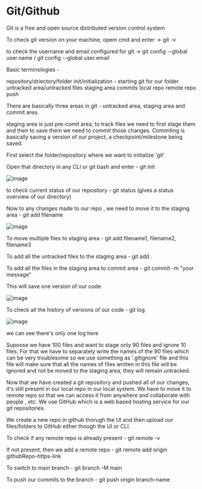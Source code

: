 # Git/Github

Git is a free and open source distributed version control system

To check git version on your machine, opem cmd and enter ->   git -v

to check the username and email configured for git -> git  config --global user.name  /  git config --global  user.email

Basic terminologies -

repository/driectory/folder
init/initialization - starting git for our folder
untracked area/untracked files
staging area
commits
local repo
remote repo
push

There are basically three areas in git - untracked area, staging area and commit area.

staging area is just pre-comit area, to track files we need to first stage them and then to save them we need to commit those changes.
Commiting is basically saving a version of our project, a checkpoint/milestone being saved. 

First select the folder/repository where we want to initialize 'git'

Open that directory in any CLI or git bash and enter - git init

![image](https://github.com/Sanketsingh77/vette/assets/35081012/34f1790f-6b6e-4de7-ac2d-48469f84046b)

to check current status of our repository - git status (gives a status overview of our directory)

Now to any changes made to our repo , we need to move it to the staging area - git add filename

![image](https://github.com/Sanketsingh77/vette/assets/35081012/14a699db-50a5-4831-b5a4-e5494a470585)

To move multiple files to staging area - git add filename1, filename2, filename3

To add all the untracked files to the staging area - git add .

To add all the files in the staging area to commit area - git commit -m "your message"

This will save one version of our code.

![image](https://github.com/Sanketsingh77/vette/assets/35081012/f1223e56-cc80-4451-b8a0-e55911466c52)

To check all the history of versions of our code - git log


![image](https://github.com/Sanketsingh77/vette/assets/35081012/fafb9de4-e321-4263-93fd-15e6282f927b)

we can see there's only one log here

Supoose we have 100 files and want to stage only 90 files and ignore 10 files. For that we have to separately write the names of the 90 files
which can be very troublesome so we use something as '.gitignore' file and this file will make sure that all the names of files written in this
file will be ignored and not be moved to the staging area, they will remain untracked.


Now that we have created a git repository and pushed all of our changes, it's still present in our local repo in our local system. We have to 
move it to remote repo so that we can access it from anywhere and collaborate with people , etc. We use GitHub which is a web based hosting 
service for our git repositories.

We create a new repo in github thorugh the UI and then upload our files/folders to GitHub either though the UI or CLI.

To check if any remote repo is already present - git remote -v

If not present, then we add a remote repo - git remote add origin githubRepo-https-link

To switch to main branch - git branch -M main

To push our commits to the branch - git push origin branch-name









